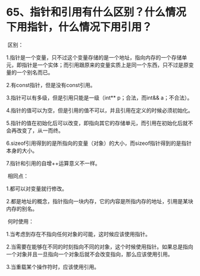 # 65、指针和引用有什么区别？什么情况下用指针，什么情况下用引用？

​		区别：

1.指针是一个变量，只不过这个变量存储的是一个地址，指向内存的一个存储单元，即指针是一个实体；而引用跟原来的变量实质上是同一个东西，只不过是原变量的一个别名而已。

2.有const指针，但是没有const引用。

3.指针可以有多级，但是引用只能是一级（int** p；合法，而int&& a；不合法）。

4.指针的值可以为空，但是引用的值不可以，并且引用在定义的时候必须初始化。

5.指针的值在初始化后可以改变，即指向其它的存储单元，而引用在初始化后就不会再改变了，从一而终。

6.sizeof引用得到的是所指向的变量（对象）的大小，而sizeof指针得到的是指针本身的大小。

7.指针和引用的自增++运算意义不一样。

​        相同点：

1.都可以对变量就行修改。

2.都是地址的概念，指针指向一块内存，它的内容是所指内存的地址，引用是某块内存的别名。

​        何时使用：

1.当考虑到存在不指向任何对象的可能，这时候应该使用指针。

2.当需要在能够在不同的时刻指向不同的对象，这个时候使用指针。如果总是指向一个对象并且一旦指向一个对象后就不会改变指向，那么应该使用引用。

3.当重载某个操作符时，应该使用引用。
